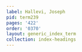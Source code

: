 ```yaml
---
label: Hallevi, Joseph
pid: term239
pages: '422'
order: '0370'
layout: generic_index_term
collection: index-headings
---
```

